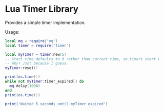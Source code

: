 # Lua Timer Library

Provides a simple timer implementation.

Usage:

```lua
local mq = require('mq')
local timer = require('timer')

local myTimer = timer:new(5)
-- Start time defaults to 0 rather than current time, so timers start expired
-- Why? Just because I guess.
myTimer:reset()

print(os.time())
while not myTimer:timer_expired() do
  mq.delay(1000)
end
print(os.time())

print('Waited 5 seconds until myTimer expired')
```
